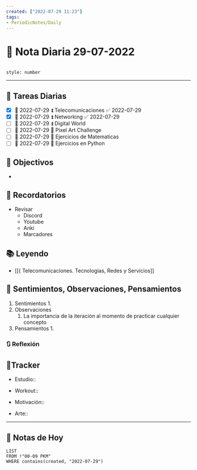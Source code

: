 ```yaml
---
created: ["2022-07-29 11:23"]
tags:
- PeriodicNotes/Daily
---
```


# 📅 Nota Diaria  29-07-2022
```toc

style: number

```

---
## 🔷 Tareas Diarias
- [x] 📅 2022-07-29 ⏫ Telecomunicaciones ✅ 2022-07-29
- [x] 📅 2022-07-29 ⏫ Networking ✅ 2022-07-29
- [ ] 📅 2022-07-29 ⏫ Digital World
- [ ] 📅 2022-07-29 🔼 Pixel Art Challenge
- [ ] 📅 2022-07-29 🔽 Ejercicios de Matematicas
- [ ] 📅 2022-07-29 🔽 Ejercicios en Python

## 🎯 Objectivos
- 
## 📕 Recordatorios
- Revisar
	- Discord
	- Youtube
	- Anki
	- Marcadores
## 📚 Leyendo
- [[{ Telecomunicaciones. Tecnologias, Redes y Servicios]]
## 💬 Sentimientos, Observaciones, Pensamientos 
1. Sentimientos
	1. 
2. Observaciones
	1. La importancia de la iteración al momento de practicar cualquier concepto
3. Pensamientos
	1. 
### 🔃 Reflexión

## 🔷Tracker

- Estudio::

- Workout::

- Motivación::

- Arte::
---

## 📅 Notas de Hoy
```dataview
LIST 
FROM !"00-09 PKM" 
WHERE contains(created, "2022-07-29")
```